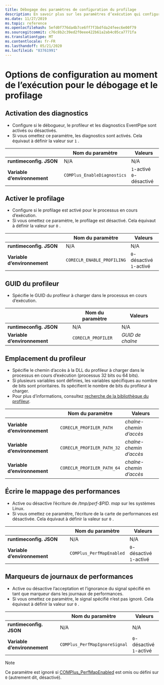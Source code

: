 ```yaml
---
title: Débogage des paramètres de configuration du profilage
description: En savoir plus sur les paramètres d’exécution qui configurent le débogage et le profilage pour les applications .NET Core.
ms.date: 11/27/2019
ms.topic: reference
ms.openlocfilehash: 5efd0f776da4b7ce6ff7f3bdfda24feec6e00f79
ms.sourcegitcommit: c76c8b2c39ed2f0eee422b61a2ab4c05ca7771fa
ms.translationtype: MT
ms.contentlocale: fr-FR
ms.lasthandoff: 05/21/2020
ms.locfileid: "83761991"
---
```

# <a name="run-time-configuration-options-for-debugging-and-profiling"></a>Options de configuration au moment de l’exécution pour le débogage et le profilage

## <a name="enable-diagnostics"></a>Activation des diagnostics

- Configure si le débogueur, le profileur et les diagnostics EventPipe sont activés ou désactivés.
- Si vous omettez ce paramètre, les diagnostics sont activés. Cela équivaut à définir la valeur sur `1` .

| | Nom du paramètre | Valeurs |
| - | - | - |
| **runtimeconfig. JSON** | N/A | N/A |
| **Variable d’environnement** | `COMPlus_EnableDiagnostics` | `1`-activé<br/>`0`-désactivé |

## <a name="enable-profiling"></a>Activer le profilage

- Configure si le profilage est activé pour le processus en cours d’exécution.
- Si vous omettez ce paramètre, le profilage est désactivé. Cela équivaut à définir la valeur sur `0` .

| | Nom du paramètre | Valeurs |
| - | - | - |
| **runtimeconfig. JSON** | N/A | N/A |
| **Variable d’environnement** | `CORECLR_ENABLE_PROFILING` | `0`-désactivé<br/>`1`-activé |

## <a name="profiler-guid"></a>GUID du profileur

- Spécifie le GUID du profileur à charger dans le processus en cours d’exécution.

| | Nom du paramètre | Valeurs |
| - | - | - |
| **runtimeconfig. JSON** | N/A | N/A |
| **Variable d’environnement** | `CORECLR_PROFILER` | *GUID de chaîne* |

## <a name="profiler-location"></a>Emplacement du profileur

- Spécifie le chemin d’accès à la DLL du profileur à charger dans le processus en cours d’exécution (processus 32 bits ou 64 bits).
- Si plusieurs variables sont définies, les variables spécifiques au nombre de bits sont prioritaires. Ils spécifient le nombre de bits du profileur à charger.
- Pour plus d’informations, consultez [recherche de la bibliothèque du profileur](https://github.com/dotnet/runtime/blob/master/docs/design/coreclr/profiling/Profiler%20Loading.md).

| | Nom du paramètre | Valeurs |
| - | - | - |
| **Variable d’environnement** | `CORECLR_PROFILER_PATH` | *chaîne-chemin d’accès* |
| **Variable d’environnement** | `CORECLR_PROFILER_PATH_32` | *chaîne-chemin d’accès* |
| **Variable d’environnement** | `CORECLR_PROFILER_PATH_64` | *chaîne-chemin d’accès* |

## <a name="write-perf-map"></a>Écrire le mappage des performances

- Active ou désactive l’écriture de */tmp/perf-$PID. map* sur les systèmes Linux.
- Si vous omettez ce paramètre, l’écriture de la carte de performances est désactivée. Cela équivaut à définir la valeur sur `0` .

| | Nom du paramètre | Valeurs |
| - | - | - |
| **runtimeconfig. JSON** | N/A | N/A |
| **Variable d’environnement** | `COMPlus_PerfMapEnabled` | `0`-désactivé<br/>`1`-activé |

## <a name="perf-log-markers"></a>Marqueurs de journaux de performances

- Active ou désactive l’acceptation et l’ignorance du signal spécifié en tant que marqueur dans les journaux de performances.
- Si vous omettez ce paramètre, le signal spécifié n’est pas ignoré. Cela équivaut à définir la valeur sur `0` .

| | Nom du paramètre | Valeurs |
| - | - | - |
| **runtimeconfig. JSON** | N/A | N/A |
| **Variable d’environnement** | `COMPlus_PerfMapIgnoreSignal` | `0`-désactivé<br/>`1`-activé |

> [!NOTE]
> Ce paramètre est ignoré si [COMPlus_PerfMapEnabled](#write-perf-map) est omis ou défini sur `0` (autrement dit, désactivé).
